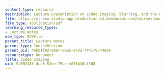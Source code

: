 ```yaml
---
content_type: resource
description: Lecture presentation on coded imaging, blurring, and the deblurring process.
file: https://ol-ocw-studio-app-production.s3.amazonaws.com/courses/mas-531-computational-camera-and-photography-fall-2009/9b592453dcc851be79cee815b30cf508_MITMAS_531F09_lec11_1.pdf
file_type: application/pdf
learning_resource_types:
- Lecture Notes
ocw_type: OCWFile
parent_title: Lecture Notes
parent_type: CourseSection
parent_uid: 49bb1f92-0987-68a5-8422-744178c448d9
resourcetype: Document
title: Coded imaging
uid: 9b592453-dcc8-51be-79ce-e815b30cf508
---
```

